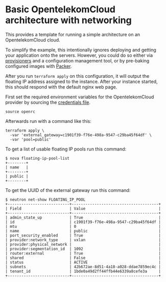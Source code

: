 # Basic OpentelekomCloud architecture with networking

This provides a template for running a simple architecture on an OpentelekomCloud
cloud.

To simplify the example, this intentionally ignores deploying and
getting your application onto the servers. However, you could do so either via
[provisioners](https://www.terraform.io/docs/provisioners/) and a configuration
management tool, or by pre-baking configured images with
[Packer](http://www.packer.io).

After you run `terraform apply` on this configuration, it will output the
floating IP address assigned to the instance. After your instance started,
this should respond with the default nginx web page.

First set the required environment variables for the OpentelekomCloud provider by
sourcing the [credentials file](http://docs.opentelekomcloud.org/cli-reference/content/cli_openrc.html).

```
source openrc
```

Afterwards run with a command like this:

```
terraform apply \
  -var 'external_gateway=c1901f39-f76e-498a-9547-c29ba45f64df' \
  -var 'pool=public'
```

To get a list of usable floating IP pools run this command:

```
$ nova floating-ip-pool-list
+--------+
| name   |
+--------+
| public |
+--------+
```

To get the UUID of the external gateway run this command:

```
$ neutron net-show FLOATING_IP_POOL
+---------------------------+--------------------------------------+
| Field                     | Value                                |
+---------------------------+--------------------------------------+
| admin_state_up            | True                                 |
| id                        | c1901f39-f76e-498a-9547-c29ba45f64df |
| mtu                       | 0                                    |
| name                      | public                               |
| port_security_enabled     | True                                 |
| provider:network_type     | vxlan                                |
| provider:physical_network |                                      |
| provider:segmentation_id  | 1092                                 |
| router:external           | True                                 |
| shared                    | False                                |
| status                    | ACTIVE                               |
| subnets                   | 42b672ae-8d51-4a18-a028-ddae7859ec4c |
| tenant_id                 | 1bde0a49d2ff44ffb44e6339a8cefe3a     |
+---------------------------+--------------------------------------+
```
